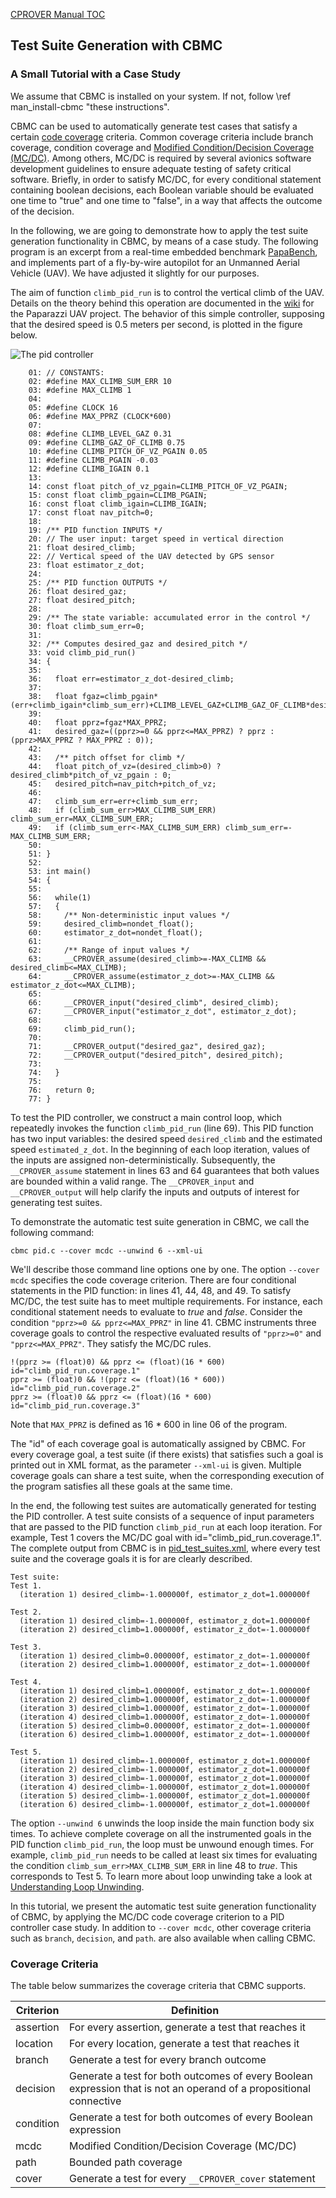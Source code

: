 [CPROVER Manual TOC](../../)

## Test Suite Generation with CBMC

### A Small Tutorial with a Case Study

We assume that CBMC is installed on your system. If not, follow
\ref man_install-cbmc "these instructions".

CBMC can be used to automatically generate test cases that satisfy a
certain [code coverage](https://en.wikipedia.org/wiki/Code_coverage)
criteria. Common coverage criteria include branch coverage, condition
coverage and [Modified Condition/Decision Coverage
(MC/DC)](https://en.wikipedia.org/wiki/Modified_condition/decision_coverage).
Among others, MC/DC is required by several avionics software development
guidelines to ensure adequate testing of safety critical software.
Briefly, in order to satisfy MC/DC, for every conditional statement
containing boolean decisions, each Boolean variable should be evaluated
one time to "true" and one time to "false", in a way that affects the
outcome of the decision.

In the following, we are going to demonstrate how to apply the test
suite generation functionality in CBMC, by means of a case study. The
following program is an excerpt from a real-time embedded benchmark
[PapaBench](https://www.irit.fr/recherches/ARCHI/MARCH/rubrique.php3?id_rubrique=97),
and implements part of a fly-by-wire autopilot for an Unmanned Aerial
Vehicle (UAV). We have adjusted it slightly for our purposes.

The aim of function `climb_pid_run` is to control the vertical climb of
the UAV. Details on the theory behind this operation are documented in
the [wiki](https://wiki.paparazziuav.org/wiki/Theory_of_Operation) for
the Paparazzi UAV project. The behavior of this simple controller,
supposing that the desired speed is 0.5 meters per second, is plotted in
the figure below.

![The pid controller](https://github.com/diffblue/cbmc/raw/develop/doc/assets/pid.png "The pid controller")

```
    01: // CONSTANTS:
    02: #define MAX_CLIMB_SUM_ERR 10
    03: #define MAX_CLIMB 1
    04:
    05: #define CLOCK 16
    06: #define MAX_PPRZ (CLOCK*600)
    07:
    08: #define CLIMB_LEVEL_GAZ 0.31
    09: #define CLIMB_GAZ_OF_CLIMB 0.75
    10: #define CLIMB_PITCH_OF_VZ_PGAIN 0.05
    11: #define CLIMB_PGAIN -0.03
    12: #define CLIMB_IGAIN 0.1
    13:
    14: const float pitch_of_vz_pgain=CLIMB_PITCH_OF_VZ_PGAIN;
    15: const float climb_pgain=CLIMB_PGAIN;
    16: const float climb_igain=CLIMB_IGAIN;
    17: const float nav_pitch=0;
    18:
    19: /** PID function INPUTS */
    20: // The user input: target speed in vertical direction
    21: float desired_climb;
    22: // Vertical speed of the UAV detected by GPS sensor
    23: float estimator_z_dot;
    24:
    25: /** PID function OUTPUTS */
    26: float desired_gaz;
    27: float desired_pitch;
    28:
    29: /** The state variable: accumulated error in the control */
    30: float climb_sum_err=0;
    31:
    32: /** Computes desired_gaz and desired_pitch */
    33: void climb_pid_run()
    34: {
    35:
    36:   float err=estimator_z_dot-desired_climb;
    37:
    38:   float fgaz=climb_pgain*(err+climb_igain*climb_sum_err)+CLIMB_LEVEL_GAZ+CLIMB_GAZ_OF_CLIMB*desired_climb;
    39:
    40:   float pprz=fgaz*MAX_PPRZ;
    41:   desired_gaz=((pprz>=0 && pprz<=MAX_PPRZ) ? pprz : (pprz>MAX_PPRZ ? MAX_PPRZ : 0));
    42:
    43:   /** pitch offset for climb */
    44:   float pitch_of_vz=(desired_climb>0) ? desired_climb*pitch_of_vz_pgain : 0;
    45:   desired_pitch=nav_pitch+pitch_of_vz;
    46:
    47:   climb_sum_err=err+climb_sum_err;
    48:   if (climb_sum_err>MAX_CLIMB_SUM_ERR) climb_sum_err=MAX_CLIMB_SUM_ERR;
    49:   if (climb_sum_err<-MAX_CLIMB_SUM_ERR) climb_sum_err=-MAX_CLIMB_SUM_ERR;
    50:
    51: }
    52:
    53: int main()
    54: {
    55:
    56:   while(1)
    57:   {
    58:     /** Non-deterministic input values */
    59:     desired_climb=nondet_float();
    60:     estimator_z_dot=nondet_float();
    61:
    62:     /** Range of input values */
    63:     __CPROVER_assume(desired_climb>=-MAX_CLIMB && desired_climb<=MAX_CLIMB);
    64:     __CPROVER_assume(estimator_z_dot>=-MAX_CLIMB && estimator_z_dot<=MAX_CLIMB);
    65:
    66:     __CPROVER_input("desired_climb", desired_climb);
    67:     __CPROVER_input("estimator_z_dot", estimator_z_dot);
    68:
    69:     climb_pid_run();
    70:
    71:     __CPROVER_output("desired_gaz", desired_gaz);
    72:     __CPROVER_output("desired_pitch", desired_pitch);
    73:
    74:   }
    75:
    76:   return 0;
    77: }
```

To test the PID controller, we construct a main control loop,
which repeatedly invokes the function `climb_pid_run` (line 69). This
PID function has two input variables: the desired speed `desired_climb`
and the estimated speed `estimated_z_dot`. In the beginning of each loop
iteration, values of the inputs are assigned non-deterministically.
Subsequently, the `__CPROVER_assume` statement in lines 63 and 64
guarantees that both values are bounded within a valid range. The
`__CPROVER_input` and `__CPROVER_output` will help clarify the inputs
and outputs of interest for generating test suites.

To demonstrate the automatic test suite generation in CBMC, we call the
following command:

    cbmc pid.c --cover mcdc --unwind 6 --xml-ui

We'll describe those command line options one by one. The option `--cover mcdc`
specifies the code coverage criterion. There
are four conditional statements in the PID function: in lines 41,
44, 48, and 49. To satisfy MC/DC, the test suite has to meet
multiple requirements. For instance, each conditional statement needs to
evaluate to *true* and *false*. Consider the condition
`"pprz>=0 && pprz<=MAX_PPRZ"` in line 41. CBMC instruments three
coverage goals to control the respective evaluated results of
`"pprz>=0"` and `"pprz<=MAX_PPRZ"`. They
satisfy the MC/DC rules.

    !(pprz >= (float)0) && pprz <= (float)(16 * 600)  id="climb_pid_run.coverage.1"
    pprz >= (float)0 && !(pprz <= (float)(16 * 600))  id="climb_pid_run.coverage.2"
    pprz >= (float)0 && pprz <= (float)(16 * 600)     id="climb_pid_run.coverage.3"

Note that `MAX_PPRZ` is defined as 16 \* 600 in line 06 of the program.

The "id" of each coverage goal is automatically assigned by CBMC. For
every coverage goal, a test suite (if there exists) that satisfies such
a goal is printed out in XML format, as the parameter `--xml-ui` is
given. Multiple coverage goals can share a test suite, when the
corresponding execution of the program satisfies all these goals at the
same time.

In the end, the following test suites are automatically generated for
testing the PID controller. A test suite consists of a sequence of input
parameters that are passed to the PID function `climb_pid_run` at each
loop iteration. For example, Test 1 covers the MC/DC goal with
id="climb\_pid\_run.coverage.1". The complete output from CBMC is in
[pid\_test\_suites.xml](pid_test_suites.xml), where every test suite and
the coverage goals it is for are clearly described.

    Test suite:
    Test 1.
      (iteration 1) desired_climb=-1.000000f, estimator_z_dot=1.000000f

    Test 2.
      (iteration 1) desired_climb=-1.000000f, estimator_z_dot=1.000000f
      (iteration 2) desired_climb=1.000000f, estimator_z_dot=-1.000000f

    Test 3.
      (iteration 1) desired_climb=0.000000f, estimator_z_dot=-1.000000f
      (iteration 2) desired_climb=1.000000f, estimator_z_dot=-1.000000f

    Test 4.
      (iteration 1) desired_climb=1.000000f, estimator_z_dot=-1.000000f
      (iteration 2) desired_climb=1.000000f, estimator_z_dot=-1.000000f
      (iteration 3) desired_climb=1.000000f, estimator_z_dot=-1.000000f
      (iteration 4) desired_climb=1.000000f, estimator_z_dot=-1.000000f
      (iteration 5) desired_climb=0.000000f, estimator_z_dot=-1.000000f
      (iteration 6) desired_climb=1.000000f, estimator_z_dot=-1.000000f

    Test 5.
      (iteration 1) desired_climb=-1.000000f, estimator_z_dot=1.000000f
      (iteration 2) desired_climb=-1.000000f, estimator_z_dot=1.000000f
      (iteration 3) desired_climb=-1.000000f, estimator_z_dot=1.000000f
      (iteration 4) desired_climb=-1.000000f, estimator_z_dot=1.000000f
      (iteration 5) desired_climb=-1.000000f, estimator_z_dot=1.000000f
      (iteration 6) desired_climb=-1.000000f, estimator_z_dot=1.000000f

The option `--unwind 6` unwinds the loop inside the main function body
six times. To achieve complete coverage on all the
instrumented goals in the PID function `climb_pid_run`, the loop must be
unwound enough times. For example, `climb_pid_run` needs to
be called at least six times for evaluating the condition
`climb_sum_err>MAX_CLIMB_SUM_ERR` in line 48 to *true*. This corresponds
to Test 5. To learn more about loop unwinding take a look at [Understanding Loop Unwinding](cbmc-loops.shtml).

In this tutorial, we present the automatic test suite generation
functionality of CBMC, by applying the MC/DC code coverage criterion to
a PID controller case study. In addition to `--cover mcdc`, other
coverage criteria such as `branch`, `decision`, and `path`. are also
available when calling CBMC.

### Coverage Criteria

The table below summarizes the coverage criteria that CBMC supports.

Criterion |Definition
----------|----------
assertion |For every assertion, generate a test that reaches it
location  |For every location, generate a test that reaches it
branch    |Generate a test for every branch outcome
decision  |Generate a test for both outcomes of every Boolean expression that is not an operand of a propositional connective
condition |Generate a test for both outcomes of every Boolean expression
mcdc      |Modified Condition/Decision Coverage (MC/DC)
path      |Bounded path coverage
cover     |Generate a test for every `__CPROVER_cover` statement

